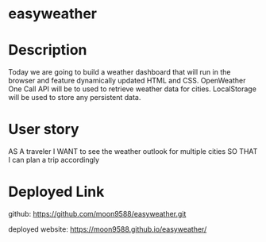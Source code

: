 # easyweather

# Description
Today we are going to  build a weather dashboard that will run in the browser and feature dynamically updated HTML and CSS.
OpenWeather One Call API will be to used to retrieve weather data for cities. LocalStorage will be used to store any persistent data.

# User story 
AS A traveler
I WANT to see the weather outlook for multiple cities
SO THAT I can plan a trip accordingly

# Deployed Link

github: https://github.com/moon9588/easyweather.git

deployed website: https://moon9588.github.io/easyweather/

